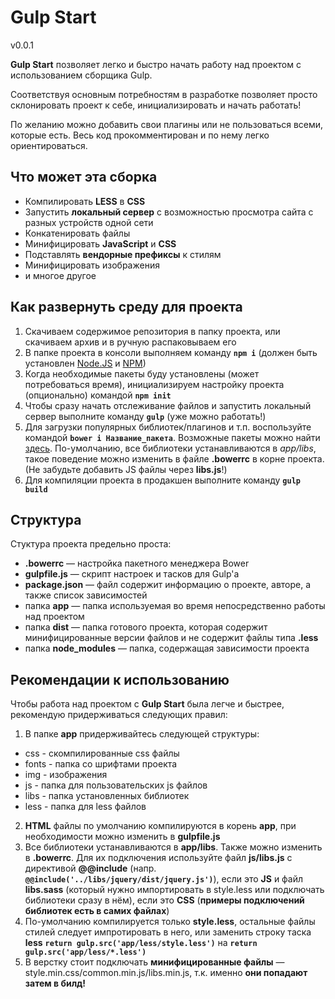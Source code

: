 # Gulp Start

v0.0.1


**Gulp Start** позволяет легко и быстро начать работу над проектом с использованием сборщика Gulp.

Соответствуя основным потребностям в разработке позволяет просто склонировать проект к себе, инициализировать и начать работать!

По желанию можно добавить свои плагины или не пользоваться всеми, которые есть. Весь код прокомментирован и по нему легко ориентироваться.

## Что может эта сборка
 + Компилировать **LESS** в **CSS**
 + Запустить **локальный сервер** с возможностью просмотра сайта с разных устройств одной сети
 + Конкатенировать файлы
 + Минифицировать **JavaScript** и **CSS**
 + Подставлять **вендорные префиксы** к стилям
 + Минифицировать изображения
 + и многое другое

## Как развернуть среду для проекта
 1. Скачиваем содержимое репозитория в папку проекта, или скачиваем архив и в ручную распаковываем его
 2. В папке проекта в консоли выполняем команду **`npm i`** (должен быть установлен [Node.JS](https://nodejs.org/en/) и [NPM](https://www.npmjs.com/))
 3. Когда необходимые пакеты буду установлены (может потребоваться время), инициализируем настройку проекта (опционально) командой **`npm init`**
 4. Чтобы сразу начать отслеживание файлов и запустить локальный сервер выполните команду **`gulp`** (уже можно работать!)
 5. Для загрузки популярных библиотек/плагинов и т.п. воспользуйте командой **`bower i Название_пакета`**. Возможные пакеты можно найти [здесь](https://bower.io/search/). По-умолчанию, все библиотеки устанавливаются в *app/libs*, такое поведение можно изменить в файле **.bowerrc** в корне проекта. (Не забудьте добавить JS файлы через **libs.js**!)
 5. Для компиляции проекта в продакшен выполните команду **`gulp build`**

## Структура
Стуктура проекта предельно проста:
 + **.bowerrc** — настройка пакетного менеджера Bower
 + **gulpfile.js** — скрипт настроек и тасков для Gulp'а
 + **package.json** — файл содержит информацию о проекте, авторе, а также список зависимостей
 + папка **app** — папка используемая во время непосредственно работы над проектом
 + папка **dist** — папка готового проекта, которая содержит минифицированные версии файлов и не содержит файлы типа **.less**
 + папка **node_modules** — папка, содержащая зависимости проекта
 
## Рекомендации к использованию
Чтобы работа над проектом с **Gulp Start** была легче и быстрее, рекомендую придерживаться следующих правил:
1. В папке **app** придерживайтесь следующей структуры:
 
+ css - скомпилированные css файлы
+ fonts - папка со шрифтами проекта
+ img - изображения
+ js - папка для пользовательских js файлов
+ libs - папка установленных библиотек
+ less - папка для less файлов


2. **HTML** файлы по умолчанию компилируются в корень **app**, при необходимости можно изменить в  **gulpfile.js**
3. Все библиотеки устанавливаются в **app/libs**. Также можно изменить в **.bowerrc**. Для их подключения используйте файл **js/libs.js** c директивой **@@include** (напр. **`@@include('../libs/jquery/dist/jquery.js')`**), если это **JS** и файл **libs.sass** (который нужно импортировать в style.less или подключать библиотеки сразу в нём), если это **CSS** (**примеры подключений библиотек есть в самих файлах**)
4. По-умолчанию компилируется только **style.less**, остальные файлы стилей следует импротировать в него, или заменить строку таска **less** **`return gulp.src('app/less/style.less')`** на **`return gulp.src('app/less/*.less')`**
5. В верстку стоит подключать **минифицированные файлы** — style.min.css/common.min.js/libs.min.js, т.к. именно **они попадают затем в билд!**


